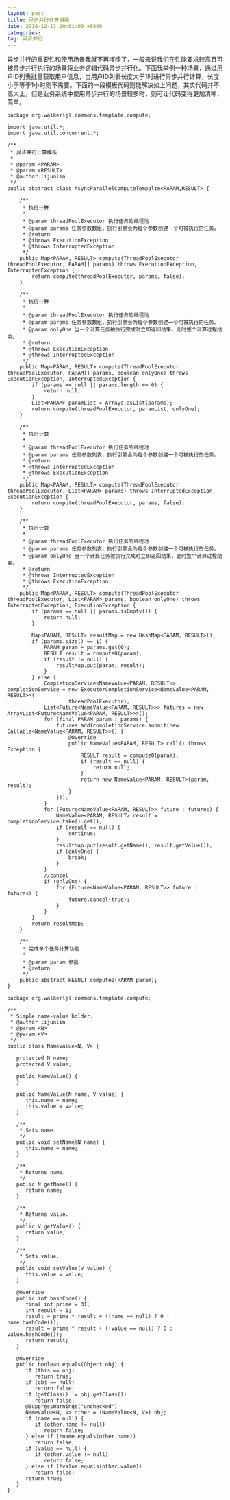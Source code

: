 ```yaml
---
layout: post
title: 异步并行计算模版
date: 2016-12-13 20:01:00 +0800
categories:
tag: 异步并行
---
```


异步并行的重要性和使用场景我就不再啰嗦了，一般来说我们在性能要求较高且可被异步并行执行的场景将业务逻辑代码异步并行化。下面我举例一种场景，通过用户ID列表批量获取用户信息，当用户ID列表长度大于1时进行异步并行计算，长度小于等于1小时则不需要。下面的一段模板代码则能解决如上问题，其实代码并不高大上，但是业务系统中使用异步并行的场景较多时，则可让代码变得更加清晰、简单。

    package org.walkerljl.commons.template.compute;

    import java.util.*;
    import java.util.concurrent.*;

    /**
     * 异步并行计算模板
     *
     * @param <PARAM>
     * @param <RESULT>
     * @author lijunlin
     */
    public abstract class AsyncParallelComputeTempalte<PARAM,RESULT> {

        /**
         * 执行计算
         *
         * @param threadPoolExecutor 执行任务的线程池
         * @param params 任务参数数组，执行引擎会为每个参数创建一个可被执行的任务。
         * @return
         * @throws ExecutionException
         * @throws InterruptedException
         */
        public Map<PARAM, RESULT> compute(ThreadPoolExecutor threadPoolExecutor, PARAM[] params) throws ExecutionException, InterruptedException {
            return compute(threadPoolExecutor, params, false);
        }

        /**
         * 执行计算
         *
         * @param threadPoolExecutor 执行任务的线程池
         * @param params 任务参数数组，执行引擎会为每个参数创建一个可被执行的任务。
         * @param onlyOne 当一个计算任务被执行完成时立即返回结果，此时整个计算过程结束。
         * @return
         * @throws ExecutionException
         * @throws InterruptedException
         */
        public Map<PARAM, RESULT> compute(ThreadPoolExecutor threadPoolExecutor, PARAM[] params, boolean onlyOne) throws ExecutionException, InterruptedException {
            if (params == null || params.length == 0) {
                return null;
            }
            List<PARAM> paramList = Arrays.asList(params);
            return compute(threadPoolExecutor, paramList, onlyOne);
        }

        /**
         * 执行计算
         *
         * @param threadPoolExecutor 执行任务的线程池
         * @param params 任务参数列表，执行引擎会为每个参数创建一个可被执行的任务。
         * @return
         * @throws InterruptedException
         * @throws ExecutionException
         */
        public Map<PARAM, RESULT> compute(ThreadPoolExecutor threadPoolExecutor, List<PARAM> params) throws InterruptedException, ExecutionException {
            return compute(threadPoolExecutor, params, false);
        }

        /**
         * 执行计算
         *
         * @param threadPoolExecutor 执行任务的线程池
         * @param params 任务参数列表，执行引擎会为每个参数创建一个可被执行的任务。
         * @param onlyOne 当一个计算任务被执行完成时立即返回结果，此时整个计算过程结束。
         * @return
         * @throws InterruptedException
         * @throws ExecutionException
         */
        public Map<PARAM, RESULT> compute(ThreadPoolExecutor threadPoolExecutor, List<PARAM> params, boolean onlyOne) throws InterruptedException, ExecutionException {
            if (params == null || params.isEmpty()) {
                return null;
            }

            Map<PARAM, RESULT> resultMap = new HashMap<PARAM, RESULT>();
            if (params.size() == 1) {
                PARAM param = params.get(0);
                RESULT result = compute0(param);
                if (result != null) {
                    resultMap.put(param, result);
                }
            } else {
                CompletionService<NameValue<PARAM, RESULT>> completionService = new ExecutorCompletionService<NameValue<PARAM, RESULT>>(
                        threadPoolExecutor);
                List<Future<NameValue<PARAM, RESULT>>> futures = new ArrayList<Future<NameValue<PARAM, RESULT>>>();
                for (final PARAM param : params) {
                    futures.add(completionService.submit(new Callable<NameValue<PARAM, RESULT>>() {
                        @Override
                        public NameValue<PARAM, RESULT> call() throws Exception {
                            RESULT result = compute0(param);
                            if (result == null) {
                                return null;
                            }
                            return new NameValue<PARAM, RESULT>(param, result);
                        }
                    }));
                }
                for (Future<NameValue<PARAM, RESULT>> future : futures) {
                    NameValue<PARAM, RESULT> result = completionService.take().get();
                    if (result == null) {
                        continue;
                    }
                    resultMap.put(result.getName(), result.getValue());
                    if (onlyOne) {
                        break;
                    }
                }
                //cancel
                if (onlyOne) {
                    for (Future<NameValue<PARAM, RESULT>> future : futures) {
                        future.cancel(true);
                    }
                }
            }
            return resultMap;
        }

        /**
         * 完成单个任务计算功能
         *
         * @param param 参数
         * @return
         */
        public abstract RESULT compute0(PARAM param);
    }

    package org.walkerljl.commons.template.compute;

    /**
     * Simple name-value holder.
     * @author lijunlin
     * @param <N>
     * @param <V>
     */
    public class NameValue<N, V> {

       protected N name;
       protected V value;

       public NameValue() {
       }

       public NameValue(N name, V value) {
          this.name = name;
          this.value = value;
       }

       /**
        * Sets name.
        */
       public void setName(N name) {
          this.name = name;
       }

       /**
        * Returns name.
        */
       public N getName() {
          return name;
       }

       /**
        * Returns value.
        */
       public V getValue() {
          return value;
       }

       /**
        * Sets value.
        */
       public void setValue(V value) {
          this.value = value;
       }

       @Override
       public int hashCode() {
          final int prime = 31;
          int result = 1;
          result = prime * result + ((name == null) ? 0 : name.hashCode());
          result = prime * result + ((value == null) ? 0 : value.hashCode());
          return result;
       }

       @Override
       public boolean equals(Object obj) {
          if (this == obj)
             return true;
          if (obj == null)
             return false;
          if (getClass() != obj.getClass())
             return false;
          @SuppressWarnings("unchecked")
          NameValue<N, V> other = (NameValue<N, V>) obj;
          if (name == null) {
             if (other.name != null)
                return false;
          } else if (!name.equals(other.name))
             return false;
          if (value == null) {
             if (other.value != null)
                return false;
          } else if (!value.equals(other.value))
             return false;
          return true;
       }
    }
